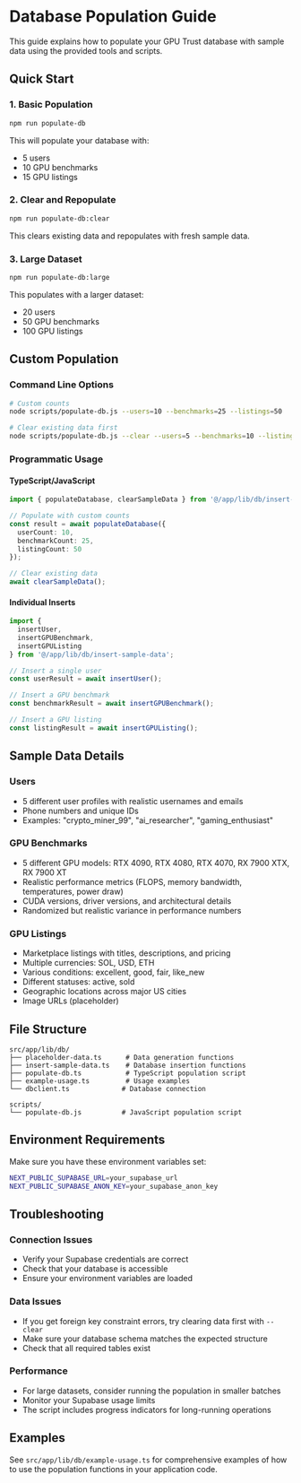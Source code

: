 # Database Population Guide

This guide explains how to populate your GPU Trust database with sample data using the provided tools and scripts.

## Quick Start

### 1. Basic Population
```bash
npm run populate-db
```
This will populate your database with:
- 5 users
- 10 GPU benchmarks  
- 15 GPU listings

### 2. Clear and Repopulate
```bash
npm run populate-db:clear
```
This clears existing data and repopulates with fresh sample data.

### 3. Large Dataset
```bash
npm run populate-db:large
```
This populates with a larger dataset:
- 20 users
- 50 GPU benchmarks
- 100 GPU listings

## Custom Population

### Command Line Options
```bash
# Custom counts
node scripts/populate-db.js --users=10 --benchmarks=25 --listings=50

# Clear existing data first
node scripts/populate-db.js --clear --users=5 --benchmarks=10 --listings=15
```

### Programmatic Usage

#### TypeScript/JavaScript
```typescript
import { populateDatabase, clearSampleData } from '@/app/lib/db/insert-sample-data';

// Populate with custom counts
const result = await populateDatabase({
  userCount: 10,
  benchmarkCount: 25,
  listingCount: 50
});

// Clear existing data
await clearSampleData();
```

#### Individual Inserts
```typescript
import { 
  insertUser, 
  insertGPUBenchmark, 
  insertGPUListing 
} from '@/app/lib/db/insert-sample-data';

// Insert a single user
const userResult = await insertUser();

// Insert a GPU benchmark
const benchmarkResult = await insertGPUBenchmark();

// Insert a GPU listing
const listingResult = await insertGPUListing();
```

## Sample Data Details

### Users
- 5 different user profiles with realistic usernames and emails
- Phone numbers and unique IDs
- Examples: "crypto_miner_99", "ai_researcher", "gaming_enthusiast"

### GPU Benchmarks
- 5 different GPU models: RTX 4090, RTX 4080, RTX 4070, RX 7900 XTX, RX 7900 XT
- Realistic performance metrics (FLOPS, memory bandwidth, temperatures, power draw)
- CUDA versions, driver versions, and architectural details
- Randomized but realistic variance in performance numbers

### GPU Listings
- Marketplace listings with titles, descriptions, and pricing
- Multiple currencies: SOL, USD, ETH
- Various conditions: excellent, good, fair, like_new
- Different statuses: active, sold
- Geographic locations across major US cities
- Image URLs (placeholder)

## File Structure

```
src/app/lib/db/
├── placeholder-data.ts      # Data generation functions
├── insert-sample-data.ts    # Database insertion functions  
├── populate-db.ts           # TypeScript population script
├── example-usage.ts         # Usage examples
└── dbclient.ts             # Database connection

scripts/
└── populate-db.js          # JavaScript population script
```

## Environment Requirements

Make sure you have these environment variables set:
```bash
NEXT_PUBLIC_SUPABASE_URL=your_supabase_url
NEXT_PUBLIC_SUPABASE_ANON_KEY=your_supabase_anon_key
```

## Troubleshooting

### Connection Issues
- Verify your Supabase credentials are correct
- Check that your database is accessible
- Ensure your environment variables are loaded

### Data Issues
- If you get foreign key constraint errors, try clearing data first with `--clear`
- Make sure your database schema matches the expected structure
- Check that all required tables exist

### Performance
- For large datasets, consider running the population in smaller batches
- Monitor your Supabase usage limits
- The script includes progress indicators for long-running operations

## Examples

See `src/app/lib/db/example-usage.ts` for comprehensive examples of how to use the population functions in your application code.
